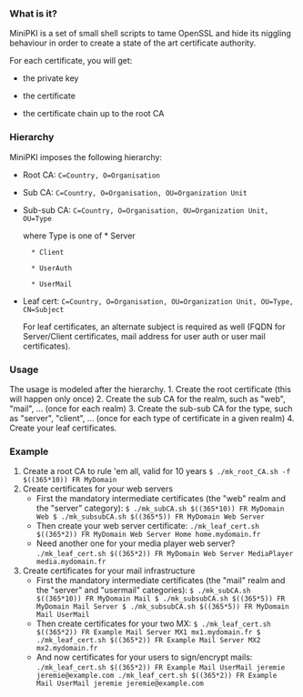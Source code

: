 ### What is it?

MiniPKI is a set of small shell scripts to tame OpenSSL and hide its niggling
behaviour in order to create a state of the art certificate authority.

For each certificate, you will get:

* the private key

* the certificate

* the certificate chain up to the root CA

### Hierarchy

MiniPKI imposes the following hierarchy:

* Root CA: `C=Country, O=Organisation`

* Sub CA: `C=Country, O=Organisation, OU=Organization Unit`

* Sub-sub CA: `C=Country, O=Organisation, OU=Organization Unit, OU=Type`

    where Type is one of
        * Server

        * Client

        * UserAuth

        * UserMail

* Leaf cert: `C=Country, O=Organisation, OU=Organization Unit, OU=Type, CN=Subject`

    For leaf certificates, an alternate subject is required as well (FQDN
    for Server/Client certificates, mail address for user auth or user mail
    certificates).


### Usage
The usage is modeled after the hierarchy.
    1. Create the root certificate (this will happen only once)
    2. Create the sub CA for the realm, such as "web", "mail", ... (once for each realm)
    3. Create the sub-sub CA for the type, such as "server",
    "client", ... (once for each type of certificate in a given realm)
    4. Create your leaf certificates.


### Example

1. Create a root CA to rule 'em all, valid for 10 years
    `
    $ ./mk_root_CA.sh -f $((365*10)) FR MyDomain
    `
2. Create certificates for your web servers
    + First the mandatory intermediate certificates (the "web" realm and the "server" category):
        `
        $ ./mk_subCA.sh $((365*10)) FR MyDomain Web
        $ ./mk_subsubCA.sh $((365*5)) FR MyDomain Web Server
        `
   + Then create your web server certificate:
        `
        ./mk_leaf_cert.sh $((365*2)) FR MyDomain Web Server Home home.mydomain.fr
        `
   + Need another one for your media player web server?
        `
        ./mk_leaf_cert.sh $((365*2)) FR MyDomain Web Server MediaPlayer media.mydomain.fr
        `
3. Create certificates for your mail infrastructure
    + First the mandatory intermediate certificates (the "mail" realm and the "server" and "usermail" categories):
        `
        $ ./mk_subCA.sh $((365*10)) FR MyDomain Mail
        $ ./mk_subsubCA.sh $((365*5)) FR MyDomain Mail Server
        $ ./mk_subsubCA.sh $((365*5)) FR MyDomain Mail UserMail
        `
    + Then create certificates for your two MX:
        `
        $ ./mk_leaf_cert.sh $((365*2)) FR Example Mail Server MX1 mx1.mydomain.fr
        $ ./mk_leaf_cert.sh $((365*2)) FR Example Mail Server MX2 mx2.mydomain.fr
        `
    + And now certificates for your users to sign/encrypt mails:
        `
        ./mk_leaf_cert.sh $((365*2)) FR Example Mail UserMail jeremie jeremie@example.com
        ./mk_leaf_cert.sh $((365*2)) FR Example Mail UserMail jeremie jeremie@example.com
        `
